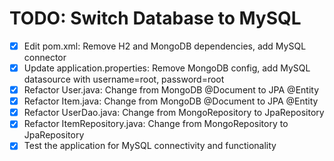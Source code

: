 # TODO: Switch Database to MySQL

- [x] Edit pom.xml: Remove H2 and MongoDB dependencies, add MySQL connector
- [x] Update application.properties: Remove MongoDB config, add MySQL datasource with username=root, password=root
- [x] Refactor User.java: Change from MongoDB @Document to JPA @Entity
- [x] Refactor Item.java: Change from MongoDB @Document to JPA @Entity
- [x] Refactor UserDao.java: Change from MongoRepository to JpaRepository
- [x] Refactor ItemRepository.java: Change from MongoRepository to JpaRepository
- [x] Test the application for MySQL connectivity and functionality

